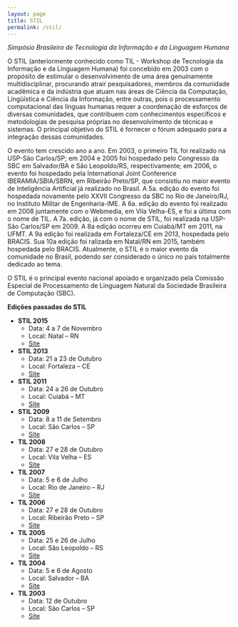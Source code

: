 ```yaml
---
layout: page
title: STIL
permalink: /stil/
---
```


_Simpósio Brasileiro de Tecnologia da Informação e da Linguagem Humana_

O STIL (anteriormente conhecido como TIL - Workshop de Tecnologia da Informação e da Linguagem Humana) foi concebido em 2003 com o propósito de estimular o desenvolvimento de uma área genuinamente multidisciplinar, procurando atrair pesquisadores, membros da comunidade acadêmica e da indústria que atuam nas áreas de Ciência da Computação, Lingüística e Ciência da Informação, entre outras, pois o processamento computacional das línguas humanas requer a coordenação de esforços de diversas comunidades, que contribuem com conhecimentos específicos e metodologias de pesquisa próprias no desenvolvimento de técnicas e sistemas. O principal objetivo do STIL é fornecer o fórum adequado para a integração dessas comunidades.

O evento tem crescido ano a ano. Em 2003, o primeiro TIL foi realizado na USP-São Carlos/SP; em 2004 e 2005 foi hospedado pelo Congresso da SBC em Salvador/BA e São Leopoldo/RS, respectivamente; em 2006, o evento foi hospedado pela International Joint Conference IBERAMIA/SBIA/SBRN, em Ribeirão Preto/SP, que consistiu no maior evento de Inteligência Artificial já realizado no Brasil. A 5a. edição do evento foi hospedada novamente pelo XXVII Congresso da SBC no Rio de Janeiro/RJ, no Instituto Militar de Engenharia-IME. A 6a. edição do evento foi realizado em 2008 juntamente com o Webmedia, em Vila Velha-ES, e foi a última com o nome de TIL. A 7a. edição, já com o nome de STIL, foi realizada na USP-São Carlos/SP em 2009. A 8a edição ocorreu em Cuiabá/MT em 2011, na UFMT. A 9a edição foi realizada em Fortaleza/CE em 2013, hospedada pelo BRACIS. Sua 10a edição foi ralizada em Natal/RN em 2015, também hospedada pelo BRACIS. Atualmente, o STIL é o maior evento da comunidade no Brasil, podendo ser considerado o único no país totalmente dedicado ao tema.

O STIL é o principal evento nacional apoiado e organizado pela Comissão Especial de Processamento de Linguagem Natural da Sociedade Brasileira de Computação (SBC).
 

__Edições passadas do STIL__

* __STIL 2015__
	* Data: 4 a 7 de Novembro
	* Local: Natal – RN
	* [Site](/files/ProceedingsSTIL2015.pdf)
* __STIL 2013__
	* Data: 21 a 23 de Outubro
	* Local: Fortaleza – CE
	* [Site](/files/Proceedings_STIL2013.pdf)
* __STIL 2011__
	* Data: 24 a 26 de Outubro
	* Local: Cuiabá – MT
	* [Site](http://www.nilc.icmc.usp.br/til/stil2011_English/index.html)
* __STIL 2009__
	* Data: 8 a 11 de Setembro
	* Local: São Carlos – SP
	* [Site](http://www.nilc.icmc.usp.br/til/stil2009_English/index.html)
* __TIL 2008__ 
	* Data: 27 e 28 de Outubro
	* Local: Vila Velha – ES
	* [Site](http://www.nilc.icmc.usp.br/til/til2008/index.htm)
* __TIL 2007__
	* Data: 5 e 6 de Julho
	* Local: Rio de Janeiro – RJ
	* [Site](http://www.nilc.icmc.usp.br/til/til2007/index.htm)
* __TIL 2006__
	* Data: 27 e 28 de Outubro
	* Local: Ribeirão Preto – SP
	* [Site](http://www.nilc.icmc.usp.br/til/til2006/index.htm)
* __TIL 2005__
	* Data: 25 e 26 de Julho
	* Local: São Leopoldo – RS
	* [Site](http://www.nilc.icmc.usp.br/til/til2005/index.htm)
* __TIL 2004__
	* Data: 5 e 6 de Agosto
	* Local: Salvador – BA
	* [Site](http://www.nilc.icmc.usp.br/til/til2004/index.htm)
* __TIL 2003__
	* Data: 12 de Outubro
	* Local: São Carlos – SP
	* [Site](http://www.nilc.icmc.usp.br/til/til2003/index.htm)
